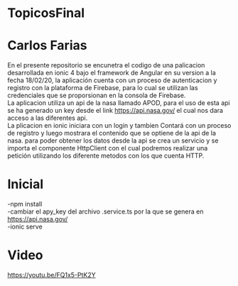 
# TopicosFinal
# Carlos Farias
En el presente repositorio se encunetra el codigo de una palicacion desarrollada en ionic 4  bajo el framework de Angular en su version a la fecha 18/02/20, la aplicación cuenta con un  proceso de autenticacion y registro con la plataforma de Firebase, para lo cual se utilizan las credenciales que se proporsionan en la consola de Firebase.<br/>
La aplicacion utiliza un api de la nasa llamado APOD, para el uso de esta api se ha generado un key desde el link  https://api.nasa.gov/ el cual nos dara acceso a las diferentes api.<br/>
La plicacion en ionic iniciara con un login y tambien Contará con un proceso de registro y luego mostrara el contenido que se optiene de la api de la nasa. para poder obtener los datos desde la api se crea un servicio y se importa el componente HttpClient con el cual podremos realizar una petición utilizando los diferente metodos con los que cuenta HTTP.<br/>
# Inicial
-npm install<br/>
-cambiar el apy_key del archivo .service.ts por la que se genera en https://api.nasa.gov/ <br/>
-ionic serve <br/>
# Video
https://youtu.be/FQ1x5-PtK2Y
